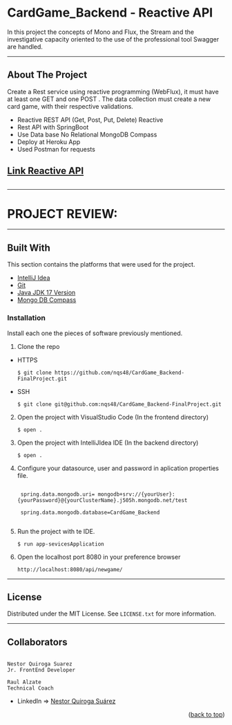 # CardGame_Backend - Reactive API 
In this project the concepts of Mono and Flux, the Stream and the investigative capacity oriented to the use of the professional tool Swagger are handled.

---

<!-- ABOUT THE PROJECT -->
## About The Project


Create a Rest service using reactive programming (WebFlux), it must have at least one GET and one POST . The data collection must create a new card game, with their respective validations.

- Reactive REST API (Get, Post, Put, Delete) Reactive
- Rest API with SpringBoot
- Use Data base No Relational MongoDB Compass
- Deploy at Heroku App
- Used Postman for requests


## [Link Reactive API]()

## []()

---

# PROJECT REVIEW:


---



## Built With

This section contains the platforms that were used for the project.

* [IntelliJ Idea](https://www.jetbrains.com/es-es/idea/)
* [Git](https://git-scm.com/)
* [Java JDK 17 Version ](https://www.oracle.com/java/technologies/downloads/)
* [Mongo DB Compass](https://www.mongodb.com/es/products/compass)


### Installation

Install each one the pieces of software previously mentioned.


1. Clone the repo

- HTTPS
   ```
   $ git clone https://github.com/nqs48/CardGame_Backend-FinalProject.git
   ```


- SSH
   ```
   $ git clone git@github.com:nqs48/CardGame_Backend-FinalProject.git
   ```


2. Open the project with VisualStudio Code (In the frontend directory)

   ```
   $ open .
   ```
   

3. Open the project with IntelliJIdea IDE (In the backend directory)

   ```
   $ open .
   
   ```
   
4. Configure your datasource, user and password in aplication properties file.

   ```
    
    spring.data.mongodb.uri= mongodb+srv://{yourUser}:{yourPassword}@{yourClusterName}.j505h.mongodb.net/test
    
    spring.data.mongodb.database=CardGame_Backend
    
   ```

   
5. Run the project with te IDE.

   ```
   $ run app-sevicesApplication 
   
   ``` 
   
4. Open the localhost port 8080 in your preference browser

   ```
   http://localhost:8080/api/newgame/
   
   ```

   

---

<!-- LICENSE -->
## License

Distributed under the MIT License. See `LICENSE.txt` for more information.

---

<!-- CONTACT -->
## Collaborators
```

Nestor Quiroga Suarez
Jr. FrontEnd Developer

Raul Alzate
Technical Coach

```
- LinkedIn => [Nestor Quiroga Suárez](https://www.linkedin.com/in/nqs48/)



<p align="right">(<a href="#top">back to top</a>)</p>
